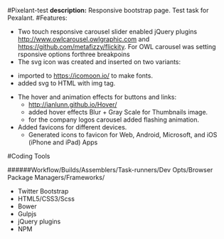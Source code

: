 #Pixelant-test
**description:** Responsive bootstrap page. Test task for Pexalant. 
#Features:
* Two touch responsive carousel slider enabled jQuery plugins  http://www.owlcarousel.owlgraphic.com and https://github.com/metafizzy/flickity. For OWL carousel was setting rsponsive options forthree breakpoins 
* The svg icon was created and inserted  on two variants: 
 - imported to https://icomoon.io/ to make fonts.
 - added svg to HTML with img tag. 
* The hover and animation effects for buttons and links: 
  - http://ianlunn.github.io/Hover/
  - added hover effects  Blur + Gray Scale for Thumbnails image. 
  - for the company logos carousel added flashing animation.
* Added  favicons for different devices.
  - Generated icons to favicon for Web, Android, Microsoft, and iOS (iPhone and iPad) Apps 

#Coding Tools

######Workflow/Builds/Assemblers/Task-runners/Dev Opts/Browser Package Managers/Frameworks/

* Twitter Bootstrap
* HTML5/CSS3/Scss
* Bower
* Gulpjs
* jQuery plugins
* NPM
